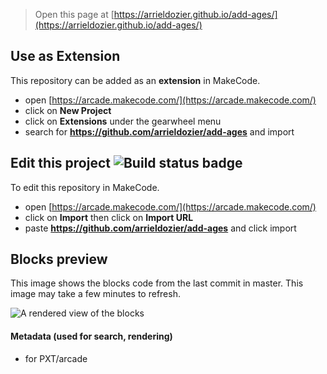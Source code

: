  


> Open this page at [https://arrieldozier.github.io/add-ages/](https://arrieldozier.github.io/add-ages/)

## Use as Extension

This repository can be added as an **extension** in MakeCode.

* open [https://arcade.makecode.com/](https://arcade.makecode.com/)
* click on **New Project**
* click on **Extensions** under the gearwheel menu
* search for **https://github.com/arrieldozier/add-ages** and import

## Edit this project ![Build status badge](https://github.com/arrieldozier/add-ages/workflows/MakeCode/badge.svg)

To edit this repository in MakeCode.

* open [https://arcade.makecode.com/](https://arcade.makecode.com/)
* click on **Import** then click on **Import URL**
* paste **https://github.com/arrieldozier/add-ages** and click import

## Blocks preview

This image shows the blocks code from the last commit in master.
This image may take a few minutes to refresh.

![A rendered view of the blocks](https://github.com/arrieldozier/add-ages/raw/master/.github/makecode/blocks.png)

#### Metadata (used for search, rendering)

* for PXT/arcade
<script src="https://makecode.com/gh-pages-embed.js"></script><script>makeCodeRender("{{ site.makecode.home_url }}", "{{ site.github.owner_name }}/{{ site.github.repository_name }}");</script>
